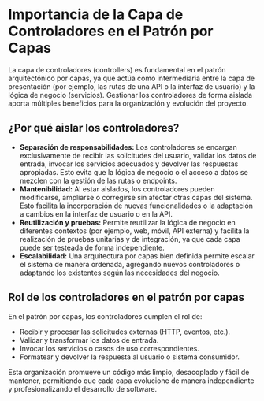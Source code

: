# Importancia de la Capa de Controladores en el Patrón por Capas

La capa de controladores (controllers) es fundamental en el patrón arquitectónico por capas, ya que actúa como intermediaria entre la capa de presentación (por ejemplo, las rutas de una API o la interfaz de usuario) y la lógica de negocio (servicios). Gestionar los controladores de forma aislada aporta múltiples beneficios para la organización y evolución del proyecto.

## ¿Por qué aislar los controladores?

- **Separación de responsabilidades:** Los controladores se encargan exclusivamente de recibir las solicitudes del usuario, validar los datos de entrada, invocar los servicios adecuados y devolver las respuestas apropiadas. Esto evita que la lógica de negocio o el acceso a datos se mezclen con la gestión de las rutas o endpoints.
- **Mantenibilidad:** Al estar aislados, los controladores pueden modificarse, ampliarse o corregirse sin afectar otras capas del sistema. Esto facilita la incorporación de nuevas funcionalidades o la adaptación a cambios en la interfaz de usuario o en la API.
- **Reutilización y pruebas:** Permite reutilizar la lógica de negocio en diferentes contextos (por ejemplo, web, móvil, API externa) y facilita la realización de pruebas unitarias y de integración, ya que cada capa puede ser testeada de forma independiente.
- **Escalabilidad:** Una arquitectura por capas bien definida permite escalar el sistema de manera ordenada, agregando nuevos controladores o adaptando los existentes según las necesidades del negocio.

## Rol de los controladores en el patrón por capas

En el patrón por capas, los controladores cumplen el rol de:
- Recibir y procesar las solicitudes externas (HTTP, eventos, etc.).
- Validar y transformar los datos de entrada.
- Invocar los servicios o casos de uso correspondientes.
- Formatear y devolver la respuesta al usuario o sistema consumidor.

Esta organización promueve un código más limpio, desacoplado y fácil de mantener, permitiendo que cada capa evolucione de manera independiente y profesionalizando el desarrollo de software.
